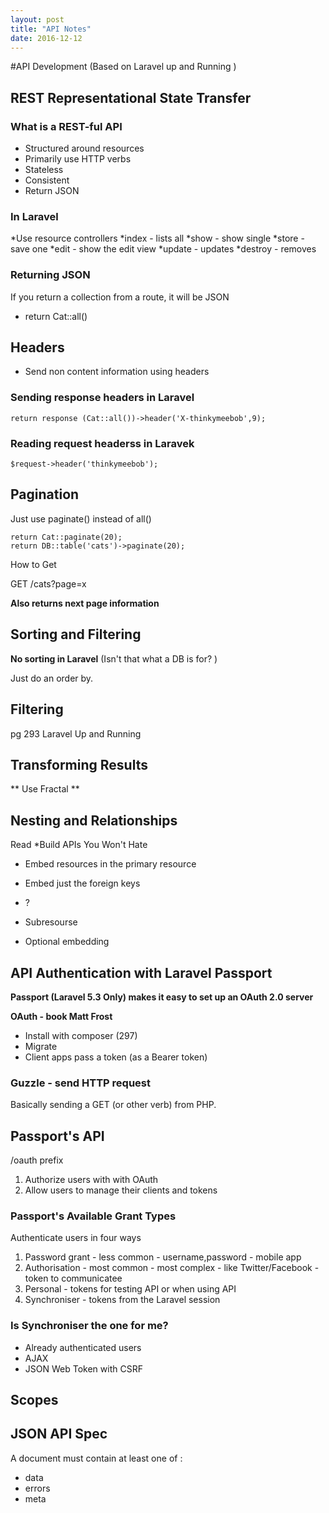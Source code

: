 ```yaml
---
layout: post
title: "API Notes"
date: 2016-12-12
---
```



#API Development (Based on Laravel up and Running )

## REST Representational State Transfer

### What is a REST-ful API

* Structured around resources
* Primarily use HTTP verbs
* Stateless
* Consistent
* Return JSON



### In Laravel
 
*Use resource controllers
*index - lists all
*show - show single
*store - save one
*edit - show the edit view
*update - updates
*destroy - removes



### Returning JSON
If you return a collection from a route, it will be JSON

- return Cat::all()



## Headers


* Send non content information using headers

### Sending response headers in Laravel
```
return response (Cat::all())->header('X-thinkymeebob',9);
```

### Reading request headerss in Laravek
  
```
$request->header('thinkymeebob');
```


## Pagination

Just use paginate() instead of all()

```
return Cat::paginate(20);
return DB::table('cats')->paginate(20);

```

How to Get

GET /cats?page=x


**Also returns next page information**


## Sorting and Filtering

**No sorting in Laravel** (Isn't that what a DB is for? )

Just do an order by.


## Filtering

pg 293 Laravel Up and Running


## Transforming Results

** Use Fractal **


## Nesting and Relationships

Read *Build APIs You Won't Hate

* Embed resources in the primary resource

* Embed just the foreign keys

* ?

* Subresourse

* Optional embedding


## API Authentication with Laravel Passport

**Passport (Laravel 5.3 Only) makes it easy to set up an  OAuth 2.0 server**

**OAuth - book Matt Frost**

* Install with composer (297)
* Migrate
* Client apps pass a token (as a Bearer token)

### Guzzle - send HTTP request

Basically sending a GET (or other verb) from PHP.

## Passport's API

/oauth prefix

1. Authorize users with with OAuth
2. Allow users to manage their clients and tokens

### Passport's Available Grant Types

Authenticate users in four ways

1. Password grant - less common - username,password - mobile app
2. Authorisation  - most common - most complex - like Twitter/Facebook - token to communicatee
3. Personal - tokens for testing API or when using API
4. Synchroniser - tokens from the Laravel session

### Is Synchroniser the one for me?

* Already authenticated users
* AJAX
* JSON Web Token with CSRF

## Scopes


## JSON API Spec

A document must contain at least one of :

* data
* errors
* meta




